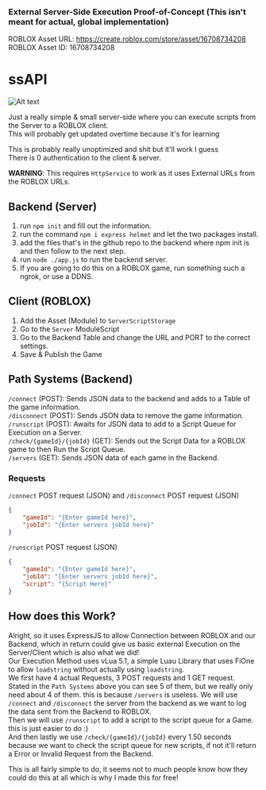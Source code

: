 ### External Server-Side Execution Proof-of-Concept (This isn't meant for actual, global implementation)

ROBLOX Asset URL: https://create.roblox.com/store/asset/16708734208 <br/>
ROBLOX Asset ID: 16708734208

# ssAPI
![Alt text](https://i.imgur.com/lxFLXL2.png "Imgur")

Just a really simple & small server-side where you can execute scripts from the Server to a ROBLOX client. <br/>
This will probably get updated overtime because it's for learning

This is probably really unoptimized and shit but it'll work I guess <br/>
There is 0 authentication to the client & server.

**WARNING**: This requires `HttpService` to work as it uses External URLs from the ROBLOX URLs.

## Backend (Server)
1. run `npm init` and fill out the information.
2. run the command `npm i express helmet` and let the two packages install.
3. add the files that's in the github repo to the backend where npm init is and then follow to the next step.
4. run `node ./app.js` to run the backend server.
5. If you are going to do this on a ROBLOX game, run something such a ngrok, or use a DDNS.

## Client (ROBLOX)
1. Add the Asset (Module) to `ServerScriptStorage`
2. Go to the `Server` ModuleScript
3. Go to the Backend Table and change the URL and PORT to the correct settings.
4. Save & Publish the Game

## Path Systems (Backend)
`/connect` (POST): Sends JSON data to the backend and adds to a Table of the game information. <br/>
`/disconnect` (POST): Sends JSON data to remove the game information. <br/>
`/runscript` (POST): Awaits for JSON data to add to a Script Queue for Execution on a Server. <br/>
`/check/{gameId}/{jobId}` (GET): Sends out the Script Data for a ROBLOX game to then Run the Script Queue. <br/>
`/servers` (GET): Sends JSON data of each game in the Backend. <br/>

### Requests
`/connect` POST request (JSON) and `/disconnect` POST request (JSON) <br/>
```json
{
    "gameId": "{Enter gameId here}",
    "jobId": "{Enter servers jobId here}"
}
```

`/runscript` POST request (JSON) <br/>
```json
{
    "gameId": "{Enter gameId here}",
    "jobId": "{Enter servers jobId here}",
    "script": "{Script Here}"
}
```

## How does this Work?
Alright, so it uses ExpressJS to allow Connection between ROBLOX and our Backend, which in return could give us basic external Execution on the Server/Client which is also what we did!<br/>
Our Execution Method uses vLua 5.1, a simple Luau Library that uses FiOne to allow `loadstring` without actually using `loadstring`.<br/>
We first have 4 actual Requests, 3 POST requests and 1 GET request.<br/>
Stated in the `Path Systems` above you can see 5 of them, but we really only need about 4 of them. this is because `/servers` is useless.
We will use `/connect` and `/disconnect` the server from the backend as we want to log the data sent from the Backend to ROBLOX.<br/>
Then we will use `/runscript` to add a script to the script queue for a Game. this is just easier to do :)<br/>
And then lastly we use `/check/{gameId}/{jobId}` every 1.50 seconds because we want to check the script queue for new scripts, if not it'll return a Error or Invalid Request from the Backend.

This is all fairly simple to do, it seems not to much people know how they could do this at all which is why I made this for free!

